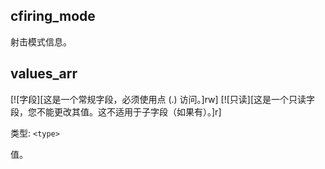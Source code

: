 ## cfiring_mode

射击模式信息。

## values_arr

[![字段][这是一个常规字段，必须使用点 (.) 访问。]rw]
[![只读][这是一个只读字段，您不能更改其值。这不适用于子字段（如果有）。]r]

类型: `<type>`

值。